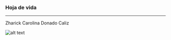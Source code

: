 ### Hoja de vida 
--------------------------------
Zharick Carolina Donado Caliz

![alt text](https://i.ebayimg.com/thumbs/images/g/c04AAOSwLz9g1wIR/s-l300.jpg)





<!--
**Zhxrick/zhxrick** is a ✨ _special_ ✨ repository because its `README.md` (this file) appears on your GitHub profile.

Here are some ideas to get you started:

- 🔭 I’m currently working on ...
- 🌱 I’m currently learning ...
- 👯 I’m looking to collaborate on ...
- 🤔 I’m looking for help with ...
- 💬 Ask me about ...
- 📫 How to reach me: ...
- 😄 Pronouns: ...
- ⚡ Fun fact: ...
-->

